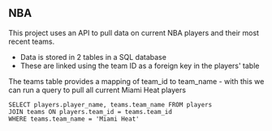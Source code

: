 ## NBA
This project uses an API to pull data on current NBA players and their most recent teams.
* Data is stored in 2 tables in a SQL database
* These are linked using the team ID as a foreign key in the players' table

The teams table provides a mapping of team_id to team_name - with this we can run a query to pull all current Miami Heat players
```
SELECT players.player_name, teams.team_name FROM players
JOIN teams ON players.team_id = teams.team_id
WHERE teams.team_name = 'Miami Heat'
```
